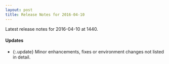 ```yaml
---
layout: post
title: Release Notes for 2016-04-10
---
```


Latest release notes for 2016-04-10 at 1440.

<div class='updates' markdown='1'>

#### Updates

- {:.update} Minor enhancements, fixes or environment changes not listed in detail.

</div>


